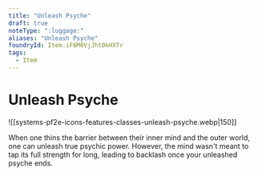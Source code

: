 ```yaml
---
title: "Unleash Psyche"
draft: true
noteType: ":luggage:"
aliases: "Unleash Psyche"
foundryId: Item.iF6M0VjJht0kHXTr
tags:
  - Item
---
```


# Unleash Psyche
![[systems-pf2e-icons-features-classes-unleash-psyche.webp|150]]

When one thins the barrier between their inner mind and the outer world, one can unleash true psychic power. However, the mind wasn't meant to tap its full strength for long, leading to backlash once your unleashed psyche ends.
